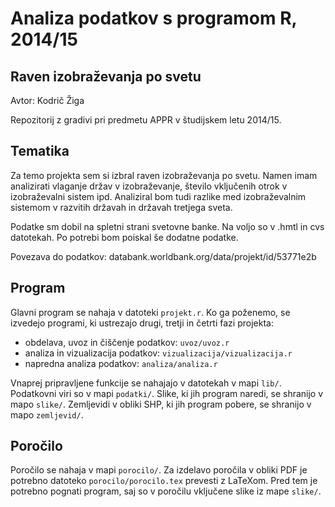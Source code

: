 # Analiza podatkov s programom R, 2014/15
## Raven izobraževanja po svetu

Avtor: Kodrič Žiga

Repozitorij z gradivi pri predmetu APPR v študijskem letu 2014/15.

## Tematika

Za temo projekta sem si izbral raven izobraževanja po svetu. Namen imam analizirati vlaganje držav v izobraževanje, število vključenih otrok v izobraževalni sistem ipd. Analiziral bom tudi razlike med izobraževalnim sistemom v razvitih državah in državah tretjega sveta.

Podatke sm dobil na spletni strani svetovne banke. Na voljo so v .hmtl in cvs datotekah. Po potrebi bom poiskal še dodatne podatke.

Povezava do podatkov:
databank.worldbank.org/data/projekt/id/53771e2b

## Program

Glavni program se nahaja v datoteki `projekt.r`. Ko ga poženemo, se izvedejo
programi, ki ustrezajo drugi, tretji in četrti fazi projekta:

* obdelava, uvoz in čiščenje podatkov: `uvoz/uvoz.r`
* analiza in vizualizacija podatkov: `vizualizacija/vizualizacija.r`
* napredna analiza podatkov: `analiza/analiza.r`

Vnaprej pripravljene funkcije se nahajajo v datotekah v mapi `lib/`. Podatkovni
viri so v mapi `podatki/`. Slike, ki jih program naredi, se shranijo v mapo
`slike/`. Zemljevidi v obliki SHP, ki jih program pobere, se shranijo v mapo
`zemljevid/`.

## Poročilo

Poročilo se nahaja v mapi `porocilo/`. Za izdelavo poročila v obliki PDF je
potrebno datoteko `porocilo/porocilo.tex` prevesti z LaTeXom. Pred tem je
potrebno pognati program, saj so v poročilu vključene slike iz mape `slike/`.
